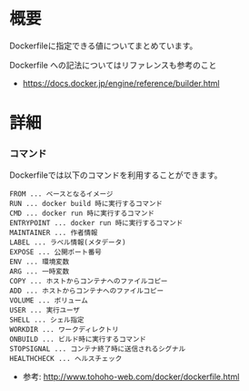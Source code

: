 # 概要
Dockerfileに指定できる値についてまとめています。

Dockerfile への記法についてはリファレンスも参考のこと
- https://docs.docker.jp/engine/reference/builder.html

# 詳細

### コマンド
Dockerfileでは以下のコマンドを利用することができます。
```
FROM ... ベースとなるイメージ
RUN ... docker build 時に実行するコマンド
CMD ... docker run 時に実行するコマンド
ENTRYPOINT ... docker run 時に実行するコマンド
MAINTAINER ... 作者情報
LABEL ... ラベル情報(メタデータ)
EXPOSE ... 公開ポート番号
ENV ... 環境変数
ARG ... 一時変数
COPY ... ホストからコンテナへのファイルコピー
ADD ... ホストからコンテナへのファイルコピー
VOLUME ... ボリューム
USER ... 実行ユーザ
SHELL ... シェル指定
WORKDIR ... ワークディレクトリ
ONBUILD ... ビルド時に実行するコマンド
STOPSIGNAL ... コンテナ終了時に送信されるシグナル
HEALTHCHECK ... ヘルスチェック
```
- 参考: http://www.tohoho-web.com/docker/dockerfile.html
